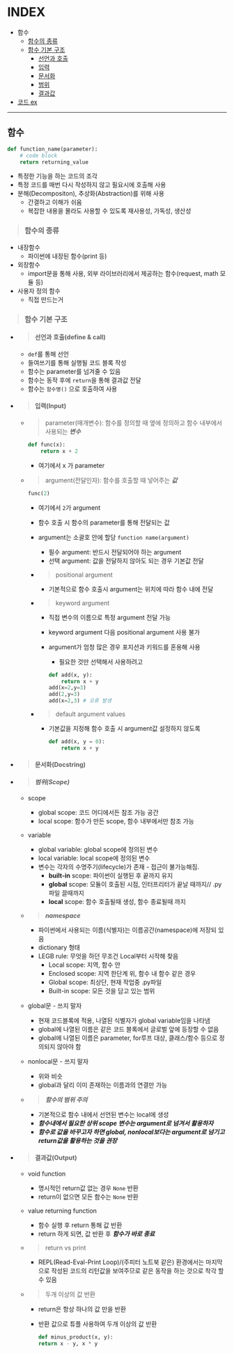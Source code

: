 # INDEX

* 함수
  * [함수의 종류](#함수의-종류)
  * [함수 기본 구조](#함수-기본-구조)
    * [선언과 호출](#선언과-호출define--call)
    * [입력](#입력input)
    * [문서화](#문서화docstring)
    * [범위](#범위scope)
    * [결과값](#결과값output)
* [코드 ex](https://github.com/rlaehd12/TIL/blob/main/python/0118.ipynb)

---

## 함수

```python
def function_name(parameter):
    # code block
    return returning_value
```

* 특정한 기능을 하는 코드의 조각
* 특정 코드를 매번 다시 작성하지 않고 필요시에 호출해 사용
* 분해(Decompositon), 추상화(Abstraction)를 위해 사용
  * 간결하고 이해가 쉬움
  * 복잡한 내용을 몰라도 사용할 수 있도록 재사용성, 가독성, 생산성

> ### 함수의 종류

* 내장함수
  * 파이썬에 내장된 함수(print 등)
* 외장함수
  * import문을 통해 사용, 외부 라이브러리에서 제공하는 함수(request, math 모듈 등)
* 사용자 정의 함수
  * 직접 만드는거

> ### 함수 기본 구조

* > #### 선언과 호출(define & call)

  * `def`를 통해 선언
  * 들여쓰기를 통해 실행될 코드 블록 작성
  * 함수는 parameter를 넘겨줄 수 있음
  * 함수는 동작 후에 `return`을 통해 결과값 전달
  * 함수는 `함수명()` 으로 호출하여 사용

* > #### 입력(Input)

  * > parameter(매개변수): 함수를 정의할 때 옆에 정의하고 함수 내부에서 사용되는 ***변수***

    ```python
    def func(x):
        return x + 2
    ```

    * 여기에서 x 가 parameter
  * > argument(전달인자): 함수를 호출할 때 넣어주는 ***값***

    ```python
    func(2)
    ```

    * 여기에서 `2`가 argument

    * 함수 호출 시 함수의 parameter를 통해 전달되는 값
    * argument는 소괄호 안에 할당 `function name(argument)`
      * 필수 argument: 반드시 전달되어야 하는 argument
      * 선택 argument: 값을 전달하지 않아도 되는 경우 기본값 전달
    * > positional argument
      * 기본적으로 함수 호출시 argument는 위치에 따라 함수 내에 전달
    * > keyword argument
      * 직접 변수의 이름으로 특정 argument 전달 가능
      * keyword argument 다음 positional argument 사용 불가
      * argument가 엄청 많은 경우 포지션과 키워드를 혼용해 사용
        * 필요한 것만 선택해서 사용하려고

        ```python
        def add(x, y):
            return x + y
        add(x=2,y=3)
        add(2,y=3)
        add(x=2,3) # 오류 발생
        ```

    * > default argument values
      * 기본값을 지정해 함수 호출 시 argument값 설정하지 않도록

        ```python
        def add(x, y = 0):
            return x + y
        ```

* > #### 문서화(Docstring)

* > #### ***범위(Scope)***

  * scope
    * global scope: 코드 어디에서든 참조 가능 공간
    * local scope: 함수가 만든 scope, 함수 내부에서만 참조 가능
  * variable
    * global variable: global scope에 정의된 변수
    * local variable: local scope에 정의된 변수
    * 변수는 각자의 수명주기(lifecycle)가 존재 - 접근이 불가능해짐.
      * **built-in** scope: 파이썬이 실행된 후 끝까지 유지
      * **global** scope: 모듈이 호출된 시점, 인터프리터가 끝날 때까지// .py 파일 끌때까지
      * **local** scope: 함수 호출될때 생성, 함수 종료될때 까지
  * > ***namespace***
    * 파이썬에서 사용되는 이름(식별자)는 이름공간(namespace)에 저장되 있음
    * dictionary 형태
    * LEGB rule: 무엇을 하던 무조건 Local부터 시작해 찾음
      * Local scope: 지역, 함수 안
      * Enclosed scope: 지역 한단계 위, 함수 내 함수 같은 경우
      * Global scope: 최상단, 현재 작업중 .py파일
      * Built-in scope: 모든 것을 담고 있는 범위
  * global문 - 쓰지 말자
    * 현재 코드블록에 적용, 나열된 식별자가 global variable임을 나타냄
    * global에 나열된 이름은 같은 코드 블록에서 글로벌 앞에 등장할 수 없음
    * global에 나열된 이름은 parameter, for루프 대상, 클래스/함수 등으로 정의되지 않아야 함
  * nonlocal문 - 쓰지 말자
    * 위와 비슷
    * global과 달리 이미 존재하는 이름과의 연결만 가능

  * > ***함수의 범위 주의***
    * 기본적으로 함수 내에서 선언된 변수는 local에 생성
    * ***함수내에서 필요한 상위 scope 변수는 argument로 넘겨서 활용하자***
    * ***함수로 값을 바꾸고자 하면 global, nonlocal보다는 argument로 넘기고 return값을 활용하는 것을 권장***

* > #### 결과값(Output)

  * void function
    * 명시적인 return값 없는 경우 `None` 반환
    * return이 없으면 모든 함수는 `None` 반환
  * value returning function
    * 함수 실행 후 return 통해 값 반환
    * return 하게 되면, 값 반환 후 ***함수가 바로 종료***

  * > return vs print

    * REPL(Read-Eval-Print Loop)/(주피터 노트북 같은) 환경에서는 마지막으로 작성된 코드의 리턴값을 보여주므로 같은 동작을 하는 것으로 착각 할 수 있음

  * > 두개 이상의 값 반환

    * return은 항상 하나의 값 만을 반환
    * 반환 값으로 튜플 사용하여 두개 이상의 값 반환

        ```python
        def minus_product(x, y):
        return x - y, x * y
        ```
